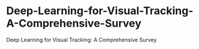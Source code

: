 # Deep-Learning-for-Visual-Tracking-A-Comprehensive-Survey
Deep Learning for Visual Tracking: A Comprehensive Survey
